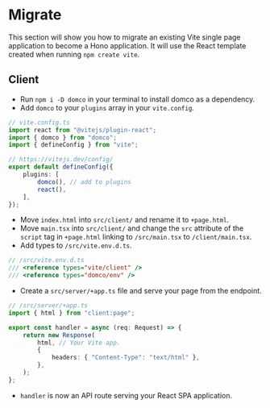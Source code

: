 # Migrate

This section will show you how to migrate an existing Vite single page application to become a Hono application. It will use the React template created when running `npm create vite`.

## Client

- Run `npm i -D domco` in your terminal to install domco as a dependency.
- Add `domco` to your `plugins` array in your `vite.config`.

<!-- // prettier-ignore -->

```ts {3,9}
// vite.config.ts
import react from "@vitejs/plugin-react";
import { domco } from "domco";
import { defineConfig } from "vite";

// https://vitejs.dev/config/
export default defineConfig({
	plugins: [
		domco(), // add to plugins
		react(),
	],
});
```

- Move `index.html` into `src/client/` and rename it to `+page.html`.
- Move `main.tsx` into `src/client/` and change the `src` attribute of the `script` tag in `+page.html` linking to `/src/main.tsx` to `/client/main.tsx`.
- Add types to `/src/vite.env.d.ts`.

```ts {3}
// /src/vite.env.d.ts
/// <reference types="vite/client" />
/// <reference types="domco/env" />
```

- Create a `src/server/+app.ts` file and serve your page from the endpoint.

```ts
// /src/server/+app.ts
import { html } from "client:page";

export const handler = async (req: Request) => {
	return new Response(
		html, // Your Vite app.
		{
			headers: { "Content-Type": "text/html" },
		},
	);
};
```

- `handler` is now an API route serving your React SPA application.
